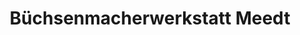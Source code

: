 ---
title: "Büchsenmacherwerkstatt Meedt"
url: /schoenwald/buechsenmacherwerkstatt-meedt/
shop: Waffen
---